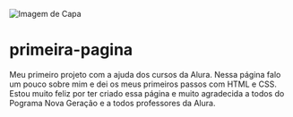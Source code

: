 ![Imagem de Capa](https://github.com/vitoriavargas/primeiro-projeto/assets/135565285/e8bb7b31-8466-4aaa-a3cf-73ce04cff3fc)

# primeira-pagina
Meu primeiro projeto com a ajuda dos cursos da Alura.
Nessa página falo um pouco sobre mim e dei os meus primeiros passos com HTML e CSS.
Estou muito feliz por ter criado essa página e muito agradecida a todos do Pograma Nova Geração e a todos professores da Alura.
